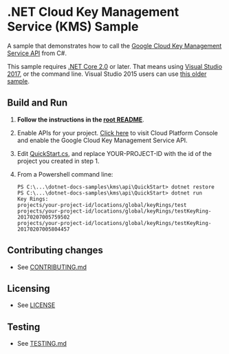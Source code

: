 # .NET Cloud Key Management Service (KMS) Sample

A sample that demonstrates how to call the
[Google Cloud Key Management Service API](https://cloud.google.com/kms/docs) from C#.

This sample requires [.NET Core 2.0](
    https://www.microsoft.com/net/core) or later.  That means using
[Visual Studio 2017](
    https://www.visualstudio.com/), or the command line.  Visual Studio 2015 users
can use [this older sample](
    https://github.com/GoogleCloudPlatform/dotnet-docs-samples/tree/vs2015/kms/api).

## Build and Run

1.  **Follow the instructions in the [root README](../../../README.md)**.

4.  Enable APIs for your project.
    [Click here](https://pantheon.corp.google.com/flows/enableapi?apiid=cloudkms.googleapis.com&showconfirmation=true)
    to visit Cloud Platform Console and enable the Google Cloud Key Management Service API.

7. Edit [QuickStart.cs](QuickStart/QuickStart.cs), and replace YOUR-PROJECT-ID with the id of the project you created in step 1.

9.  From a Powershell command line:
    ```
    PS C:\...\dotnet-docs-samples\kms\api\QuickStart> dotnet restore
    PS C:\...\dotnet-docs-samples\kms\api\QuickStart> dotnet run
    Key Rings:
    projects/your-project-id/locations/global/keyRings/test
    projects/your-project-id/locations/global/keyRings/testKeyRing-20170207005759502
    projects/your-project-id/locations/global/keyRings/testKeyRing-20170207005804457
    ```


## Contributing changes

* See [CONTRIBUTING.md](../../../CONTRIBUTING.md)

## Licensing

* See [LICENSE](../../../LICENSE)

## Testing

* See [TESTING.md](../../../TESTING.md)
